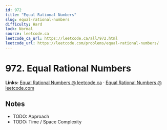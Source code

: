 ```yaml
--- 
id: 972
title: "Equal Rational Numbers"
slug: equal-rational-numbers
difficulty: Hard
lock: Normal
source: leetcode.ca
leetcode_ca_url: https://leetcode.ca/all/972.html
leetcode_url: https://leetcode.com/problems/equal-rational-numbers/
---
```


# 972. Equal Rational Numbers

**Links:** [Equal Rational Numbers @ leetcode.ca](https://leetcode.ca/all/972.html) · [Equal Rational Numbers @ leetcode.com](https://leetcode.com/problems/equal-rational-numbers/)

## Notes
- TODO: Approach
- TODO: Time / Space Complexity
